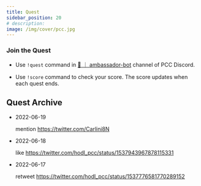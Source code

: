 ```yaml
---
title: Quest
sidebar_position: 20
# description:
image: /img/cover/pcc.jpg
---
```


### Join the Quest

- Use `!quest` command in [🤖 ｜ ambassador-bot](https://discord.com/channels/856877590592749598/965990276751568897) channel of PCC Discord.

- Use `!score` command to check your score. The score updates when each quest ends.

## Quest Archive

- 2022-06-19

  mention https://twitter.com/Carlini8N

- 2022-06-18

  like https://twitter.com/hodl_pcc/status/1537943967878115331

- 2022-06-17

  retweet https://twitter.com/hodl_pcc/status/1537776581770289152
